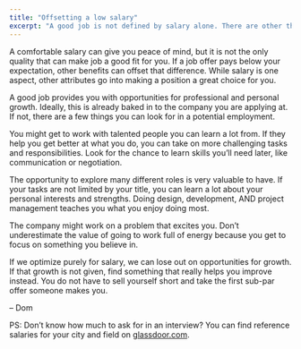 ```yaml
---
title: "Offsetting a low salary"
excerpt: "A good job is not defined by salary alone. There are other things you can look for in a potential position."
---
```

A comfortable salary can give you peace of mind, but it is not the only quality that can make job a good fit for you. If a job offer pays below your expectation, other benefits can offset that difference. While salary is one aspect, other attributes go into making a position a great choice for you.

A good job provides you with opportunities for professional and personal growth. Ideally, this is already baked in to the company you are applying at. If not, there are a few things you can look for in a potential employment.

You might get to work with talented people you can learn a lot from. If they help you get better at what you do, you can take on more challenging tasks and responsibilities. Look for the chance to learn skills you’ll need later, like communication or negotiation.

The opportunity to explore many different roles is very valuable to have. If your tasks are not limited by your title, you can learn a lot about your personal interests and strengths. Doing design, development, AND project management teaches you what you enjoy doing most.

The company might work on a problem that excites you. Don’t underestimate the value of going to work full of energy because you get to focus on something you believe in.

If we optimize purely for salary, we can lose out on opportunities for growth. If that growth is not given, find something that really helps you improve instead. You do not have to sell yourself short and take the first sub-par offer someone makes you.

– Dom

PS: Don’t know how much to ask for in an interview? You can find reference salaries for your city and field on [glassdoor.com](https://glassdoor.com).
